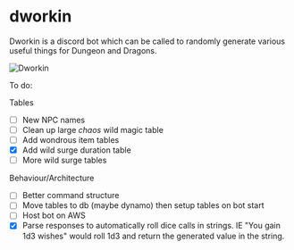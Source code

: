 # dworkin
Dworkin is a discord bot which can be called to randomly generate various useful things for Dungeon and Dragons.

![Dworkin](https://1.bp.blogspot.com/-0UhSMUJoc3Q/Xqs49eYugPI/AAAAAAAAAgo/qFC_xZzDX8Ee0wcvUkHnybpZrT6IaJkSQCLcBGAsYHQ/s320/wizard.gif)

To do:

Tables
- [ ] New NPC names
- [ ] Clean up large _chaos_ wild magic table
- [ ] Add wondrous item tables
- [x] Add wild surge duration table
- [ ] More wild surge tables

Behaviour/Architecture
- [ ] Better command structure
- [ ] Move tables to db (maybe dynamo) then setup tables on bot start
- [ ] Host bot on AWS
- [x] Parse responses to automatically roll dice calls in strings. IE "You gain 1d3 wishes" would roll 1d3 and return the generated value in the string.
